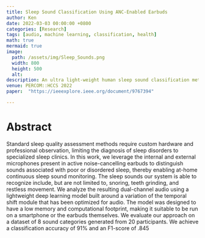 ```yaml
---
title: Sleep Sound Classification Using ANC-Enabled Earbuds
author: Ken
date: 2022-03-03 00:00:00 +0800
categories: [Research]
tags: [audio, machine learning, classification, health]
math: true
mermaid: true
image:
  path: /assets/img/Sleep_Sounds.png
  width: 800
  height: 500
  alt: 
description: An ultra light-weight human sleep sound classification method 
venue: PERCOM::HCCS 2022
paper:  "https://ieeexplore.ieee.org/document/9767394"

---
```


# Abstract

Standard sleep quality assessment methods require custom hardware and professional observation, limiting the diagnosis of sleep disorders to specialized sleep clinics. In this work, we leverage the internal and external microphones present in active noise-cancelling earbuds to distinguish sounds associated with poor or disordered sleep, thereby enabling at-home continuous sleep sound monitoring. The sleep sounds our system is able to recognize include, but are not limited to, snoring, teeth grinding, and restless movement. We analyze the resulting dual-channel audio using a lightweight deep learning model built around a variation of the temporal shift module that has been optimized for audio. The model was designed to have a low memory and computational footprint, making it suitable to be run on a smartphone or the earbuds themselves. We evaluate our approach on a dataset of 8 sound categories generated from 20 participants. We achieve a classification accuracy of 91% and an F1-score of .845
